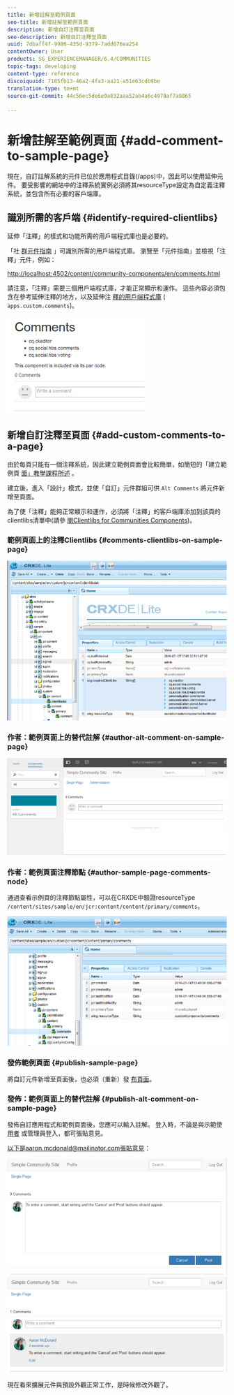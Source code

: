 ```yaml
---
title: 新增註解至範例頁面
seo-title: 新增註解至範例頁面
description: 新增自訂注釋至頁面
seo-description: 新增自訂注釋至頁面
uuid: 7dbaff4f-9986-435d-9379-7add676ea254
contentOwner: User
products: SG_EXPERIENCEMANAGER/6.4/COMMUNITIES
topic-tags: developing
content-type: reference
discoiquuid: 7185fb13-46a2-4fa3-aa21-a51e63cdb9be
translation-type: tm+mt
source-git-commit: 44c56ec5de6e9a832aaa52ab4a6c4978af7a9865

---
```



# 新增註解至範例頁面 {#add-comment-to-sample-page}

現在，自訂註解系統的元件已位於應用程式目錄(/apps)中，因此可以使用延伸元件。 要受影響的網站中的注釋系統實例必須將其resourceType設定為自定義注釋系統，並包含所有必要的客戶端庫。

## 識別所需的客戶端 {#identify-required-clientlibs}

延伸「注釋」的樣式和功能所需的用戶端程式庫也是必要的。

「社 [群元件指南](components-guide.md) 」可識別所需的用戶端程式庫。 瀏覽至「元件指南」並檢視「注釋」元件，例如：

[http://localhost:4502/content/community-components/en/comments.html](http://localhost:4502/content/community-components/en/comments.html)

請注意，「注釋」需要三個用戶端程式庫，才能正常顯示和運作。 這些內容必須包含在參考延伸注釋的地方，以及延伸注 [釋的用戶端程式庫](extend-create-components.md#create-a-client-library-folder) ( `apps.custom.comments`)。

![chlimage_1-47](assets/chlimage_1-47.png)

## 新增自訂注釋至頁面 {#add-custom-comments-to-a-page}

由於每頁只能有一個注釋系統，因此建立範例頁面會比較簡單，如簡短的「建立範例頁 [面」教學課程所述](create-sample-page.md) 。

建立後，進入「設計」模式，並使「自訂」元件群組可供 `Alt Comments` 將元件新增至頁面。

為了使「注釋」能夠正常顯示和運作，必須將「注釋」的客戶端庫添加到該頁的clientlibs清單中(請參 [閱Clientlibs for Communities Components](clientlibs.md))。

### 範例頁面上的注釋Clientlibs {#comments-clientlibs-on-sample-page}

![範例頁面上的注釋Clientlibs](assets/chlimage_1-48.png)

### 作者：範例頁面上的替代註解 {#author-alt-comment-on-sample-page}

![範例頁面上的替代註解](assets/chlimage_1-49.png)

### 作者：範例頁面注釋節點 {#author-sample-page-comments-node}

通過查看示例頁的注釋節點屬性，可以在CRXDE中驗證resourceType `/content/sites/sample/en/jcr:content/content/primary/comments`。

![chlimage_1-50](assets/chlimage_1-50.png)

### 發佈範例頁面 {#publish-sample-page}

將自訂元件新增至頁面後，也必須（重新）發 [布頁面](sites-console.md#publishing-the-site)。

### 發佈：範例頁面上的替代註解 {#publish-alt-comment-on-sample-page}

發佈自訂應用程式和範例頁面後，您應可以輸入註解。 登入時，不論是與示範使 [用者](tutorials.md#demo-users) 或管理員登入，都可張貼意見。

以下是aaron.mcdonald@mailinator.com張貼意見：

![chlimage_1-51](assets/chlimage_1-51.png) ![chlimage_1-52](assets/chlimage_1-52.png)

現在看來擴展元件與預設外觀正常工作，是時候修改外觀了。

